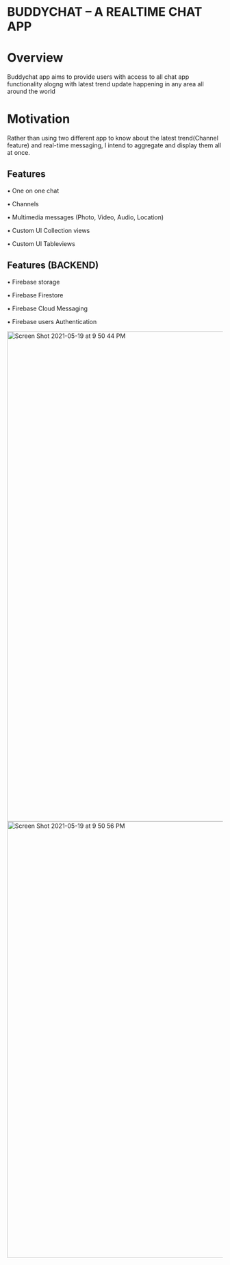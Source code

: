 # BUDDYCHAT – A REALTIME CHAT APP


#  Overview

Buddychat app aims to provide users with access to all chat app
functionality alogng with latest trend update happening in any area all
around the world

# Motivation
Rather than using two different app to know about the latest
trend(Channel feature) and real-time messaging, I intend to aggregate
and display them all at once.

## Features
• One on one chat

• Channels

• Multimedia messages (Photo, Video, Audio, Location)

• Custom UI Collection views

• Custom UI Tableviews

## Features (BACKEND)
• Firebase storage

• Firebase Firestore

• Firebase Cloud Messaging

• Firebase users Authentication

<img width="1144" alt="Screen Shot 2021-05-19 at 9 50 44 PM" src="https://user-images.githubusercontent.com/17905933/118906744-5acb5600-b8ec-11eb-8e24-d872da02ed09.png">


<img width="1019" alt="Screen Shot 2021-05-19 at 9 50 56 PM" src="https://user-images.githubusercontent.com/17905933/118906762-6028a080-b8ec-11eb-92fa-3115965aa6b0.png">





